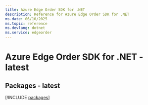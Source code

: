 ```yaml
---
title: Azure Edge Order SDK for .NET
description: Reference for Azure Edge Order SDK for .NET
ms.date: 06/10/2025
ms.topic: reference
ms.devlang: dotnet
ms.service: edgeorder
---
```

# Azure Edge Order SDK for .NET - latest
## Packages - latest
[!INCLUDE [packages](edge-order-index.md)]